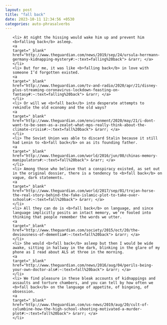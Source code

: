 ```yaml
---
layout: post
title: "fall back"
date: 2023-10-11 12:34:56 +0530
categories: auto-phrasalverbs
---
```

<ol>

    <li> At night the hissing would wake him up and prevent him <b>falling back</b> asleep.
    <a 
    target="_blank" 
    href="http://www.theguardian.com/news/2019/sep/24/ursula-herrmann-germany-kidnapping-mystery#:~:text=falling%20back"> &rarr; </a>
    </li>
    <li> But for me, it was like <b>falling back</b> in love with someone I’d forgotten existed.
    <a 
    target="_blank" 
    href="http://www.theguardian.com/tv-and-radio/2020/apr/21/disney-plus-streaming-coronavirus-lockdown-feasting-on-fantasy#:~:text=falling%20back"> &rarr; </a>
    </li>
    <li> Or will we <b>fall back</b> into desperate attempts to rekindle the old economy and the old ways?
    <a 
    target="_blank" 
    href="http://www.theguardian.com/environment/2020/may/21/i-dont-want-to-be-seen-as-a-zealot-what-mps-really-think-about-the-climate-crisis#:~:text=fall%20back"> &rarr; </a>
    </li>
    <li> The Soviet Union was able to discard Stalin because it still had Lenin to <b>fall back</b> on as its founding father.
    <a 
    target="_blank" 
    href="http://www.theguardian.com/world/2016/jun/08/chinas-memory-manipulators#:~:text=fall%20back"> &rarr; </a>
    </li>
    <li> Among those who believe that a conspiracy existed, as set out in the original dossier, there is a tendency to <b>fall back</b> on vague, dark statements.
    <a 
    target="_blank" 
    href="http://www.theguardian.com/world/2017/sep/01/trojan-horse-the-real-story-behind-the-fake-islamic-plot-to-take-over-schools#:~:text=fall%20back"> &rarr; </a>
    </li>
    <li> All they can do is <b>fall back</b> on language, and since language implicitly posits an intact memory, we’re fooled into thinking that people remember the words we utter.
    <a 
    target="_blank" 
    href="http://www.theguardian.com/society/2015/oct/20/the-deviousness-of-dementia#:~:text=fall%20back"> &rarr; </a>
    </li>
    <li> She would <b>fall back</b> asleep but then I would be wide awake, sitting in hallway in the dark, blinking in the glare of my phone as I read about ALS at three in the morning.
    <a 
    target="_blank" 
    href="http://www.theguardian.com/news/2016/aug/04/perils-being-your-own-doctor-als#:~:text=fall%20back"> &rarr; </a>
    </li>
    <li> We find pleasure in these bleak accounts of kidnappings and assaults and torture chambers, and you can tell by how often we <b>fall back</b> on the language of appetite, of bingeing, of obsession.
    <a 
    target="_blank" 
    href="http://www.theguardian.com/us-news/2019/aug/20/cult-of-columbine-how-the-high-school-shooting-motivated-a-murder-plot#:~:text=fall%20back"> &rarr; </a>
    </li>
